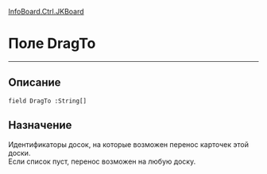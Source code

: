 ﻿---
Link: InfoBoard.Ctrl.JKBoard.@DragTo
---

<!---  Навигация
[Имя проекта](#) :
-->
[InfoBoard.Ctrl.JKBoard](Default)

# Поле DragTo
---

## Описание

    field DragTo :String[]

<!--
## Аргументы{#Args}

### Аргумент1

Описание аргумента 1
-->

## Назначение

Идентификаторы досок, на которые возможен перенос карточек этой доски.  
Если список пуст, перенос возможен на любую доску.

<!--
## Пример

    DragTo...
-->

